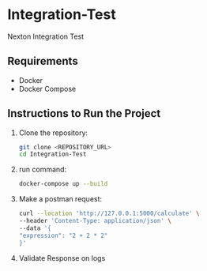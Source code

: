 # Integration-Test

Nexton Integration Test

## Requirements

- Docker
- Docker Compose

## Instructions to Run the Project

1. Clone the repository:
   ```sh
   git clone <REPOSITORY_URL>
   cd Integration-Test

2. run command:
    ```sh
    docker-compose up --build
3. Make a postman request:
    ```sh
    curl --location 'http://127.0.0.1:5000/calculate' \
    --header 'Content-Type: application/json' \
    --data '{
    "expression": "2 + 2 * 2"
    }'
4. Validate Response on logs


